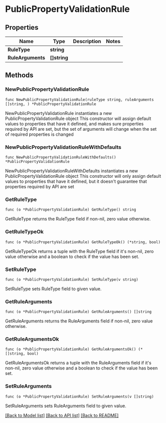 # PublicPropertyValidationRule

## Properties

Name | Type | Description | Notes
------------ | ------------- | ------------- | -------------
**RuleType** | **string** |  | 
**RuleArguments** | **[]string** |  | 

## Methods

### NewPublicPropertyValidationRule

`func NewPublicPropertyValidationRule(ruleType string, ruleArguments []string, ) *PublicPropertyValidationRule`

NewPublicPropertyValidationRule instantiates a new PublicPropertyValidationRule object
This constructor will assign default values to properties that have it defined,
and makes sure properties required by API are set, but the set of arguments
will change when the set of required properties is changed

### NewPublicPropertyValidationRuleWithDefaults

`func NewPublicPropertyValidationRuleWithDefaults() *PublicPropertyValidationRule`

NewPublicPropertyValidationRuleWithDefaults instantiates a new PublicPropertyValidationRule object
This constructor will only assign default values to properties that have it defined,
but it doesn't guarantee that properties required by API are set

### GetRuleType

`func (o *PublicPropertyValidationRule) GetRuleType() string`

GetRuleType returns the RuleType field if non-nil, zero value otherwise.

### GetRuleTypeOk

`func (o *PublicPropertyValidationRule) GetRuleTypeOk() (*string, bool)`

GetRuleTypeOk returns a tuple with the RuleType field if it's non-nil, zero value otherwise
and a boolean to check if the value has been set.

### SetRuleType

`func (o *PublicPropertyValidationRule) SetRuleType(v string)`

SetRuleType sets RuleType field to given value.


### GetRuleArguments

`func (o *PublicPropertyValidationRule) GetRuleArguments() []string`

GetRuleArguments returns the RuleArguments field if non-nil, zero value otherwise.

### GetRuleArgumentsOk

`func (o *PublicPropertyValidationRule) GetRuleArgumentsOk() (*[]string, bool)`

GetRuleArgumentsOk returns a tuple with the RuleArguments field if it's non-nil, zero value otherwise
and a boolean to check if the value has been set.

### SetRuleArguments

`func (o *PublicPropertyValidationRule) SetRuleArguments(v []string)`

SetRuleArguments sets RuleArguments field to given value.



[[Back to Model list]](../README.md#documentation-for-models) [[Back to API list]](../README.md#documentation-for-api-endpoints) [[Back to README]](../README.md)


